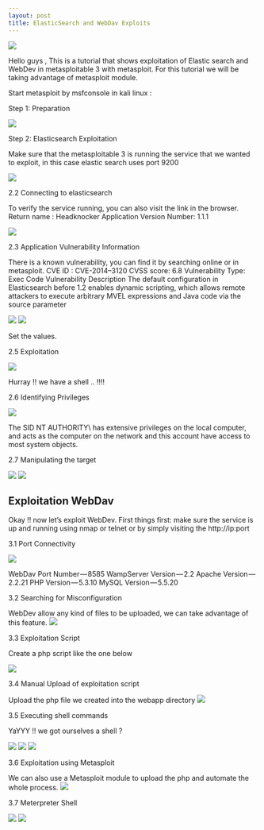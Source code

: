 ```yaml
---
layout: post
title: ElasticSearch and WebDav Exploits 
---
```

![](/images/2019-09-28-webdev/m.png)


Hello guys , This is a tutorial that shows exploitation of Elastic search and WebDev in metasploitable 3 with metasploit.
For this tutorial we will be taking advantage of metasploit module.

Start metasploit by msfconsole in kali linux :

Step 1: Preparation

![](/images/2019-09-28-webdev/1.png)

Step 2: Elasticsearch Exploitation

Make sure that the metasploitable 3 is running the service that we wanted to exploit, in this case elastic search uses port 9200

![](/images/2019-09-28-webdev/2.png)

2.2 Connecting to elasticsearch

To verify the service running, you can also visit the link in the browser.
Return name : Headknocker
Application Version Number: 1.1.1

![](/images/2019-09-28-webdev/3.png)

2.3 Application Vulnerability Information

There is a known vulnerability, you can find it by searching online or in metasploit.
CVE ID : CVE-2014–3120
CVSS score: 6.8
Vulnerability Type: Exec Code
Vulnerability Description
The default configuration in Elasticsearch before 1.2 enables dynamic scripting, which allows remote attackers to execute arbitrary MVEL expressions and Java code via the source parameter

![](/images/2019-09-28-webdev/4.png)
![](/images/2019-09-28-webdev/5.png)

Set the values.

2.5 Exploitation

![](/images/2019-09-28-webdev/6.png)

Hurray !! we have a shell .. !!!!

2.6 Identifying Privileges

![](/images/2019-09-28-webdev/7.png)

The SID NT AUTHORITY\ has extensive privileges on the local computer, and acts as the computer on the network and this account have access to most system objects.

2.7 Manipulating the target

![](/images/2019-09-28-webdev/8.png)
![](/images/2019-09-28-webdev/9.png)


Exploitation WebDav
---
 

Okay !! now let’s exploit WebDev. First things first: make sure the service is up and running using nmap or telnet or by simply visiting the http://ip:port

3.1 Port Connectivity

![](/images/2019-09-28-webdev/11.png)

WebDav Port Number — 8585
WampServer Version — 2.2
Apache Version — 2.2.21
PHP Version — 5.3.10
MySQL Version — 5.5.20


3.2 Searching for Misconfiguration

WebDev allow any kind of files to be uploaded, we can take advantage of this feature.
![](/images/2019-09-28-webdev/12.png)

3.3 Exploitation Script

Create a php script like the one below

![](/images/2019-09-28-webdev/13.png)

3.4 Manual Upload of exploitation script

Upload the php file we created into the webapp directory
![](/images/2019-09-28-webdev/14.png)

3.5 Executing shell commands

YaYYY !! we got ourselves a shell ?

![](/images/2019-09-28-webdev/15.png)
![](/images/2019-09-28-webdev/16.png)
![](/images/2019-09-28-webdev/17.png)

3.6 Exploitation using Metasploit

We can also use a Metasploit module to upload the php and automate the whole process.
![](/images/2019-09-28-webdev/18.png)

3.7 Meterpreter Shell

![](/images/2019-09-28-webdev/19.png)
![](/images/2019-09-28-webdev/20.png)
